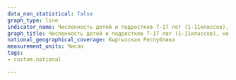 ```yaml
---
data_non_statistical: false
graph_type: line
indicator_name: Численность детей и подростков 7-17 лет (1-11классов), не приступивших  к занятиям  в общеобразовательные организации по причинам,  по полу
graph_title: Численность детей и подростков 7-17 лет (1-11классов), не приступивших  к занятиям  в общеобразовательные организации по причинам,  по полу
national_geographical_coverage: Кыргызская Республика
measurement_units: Число
tags:
- custom.national

---
```

